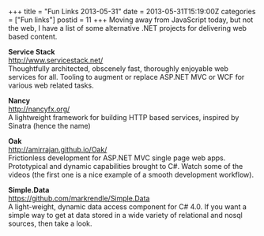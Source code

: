 +++
title = "Fun Links 2013-05-31"
date = 2013-05-31T15:19:00Z
categories = ["Fun links"]
postid = 11
+++
Moving away from JavaScript today, but not the web, I have a list of some alternative .NET projects for delivering web based content.

**Service Stack**  
http://www.servicestack.net/  
Thoughtfully architected, obscenely fast, thoroughly enjoyable web services for all. Tooling to augment or replace ASP.NET MVC or WCF for various web related tasks.

**Nancy**  
http://nancyfx.org/  
A lightweight framework for building HTTP based services, inspired by Sinatra (hence the name)

**Oak**  
http://amirrajan.github.io/Oak/  
Frictionless development for ASP.NET MVC single page web apps. Prototypical and dynamic capabilities brought to C#. Watch some of the videos (the first one is a nice example of a smooth development workflow).

**Simple.Data**  
https://github.com/markrendle/Simple.Data  
A light-weight, dynamic data access component for C# 4.0. If you want a simple way to get at data stored in a wide variety of relational and nosql sources, then take a look.